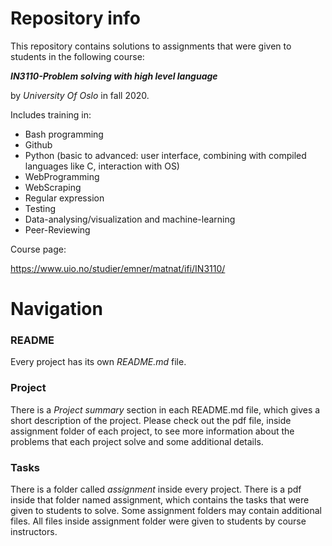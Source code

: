 # Repository info
This repository contains solutions to assignments that were given to students in the following course:

***IN3110-Problem solving with high level language*** 

by *University Of Oslo* in fall 2020.

Includes training in:
- Bash programming
- Github 
- Python (basic to advanced: user interface, combining with compiled languages like C, interaction with OS)
- WebProgramming
- WebScraping
- Regular expression
- Testing
- Data-analysing/visualization and machine-learning
- Peer-Reviewing

Course page:

https://www.uio.no/studier/emner/matnat/ifi/IN3110/

# Navigation
### README
Every project has its own *README.md* file. 

### Project
There is a *Project summary* section in each README.md file, which gives a short description of the project. Please 
check out the pdf file, inside assignment folder of each project, to see more information about the problems that each
project solve and some additional details.

### Tasks
There is a folder called *assignment* inside every project. There is a pdf inside that folder named assignment, which
contains the tasks that were given to students to solve. Some assignment folders may contain additional files. 
All files inside assignment folder were given to students by course instructors.